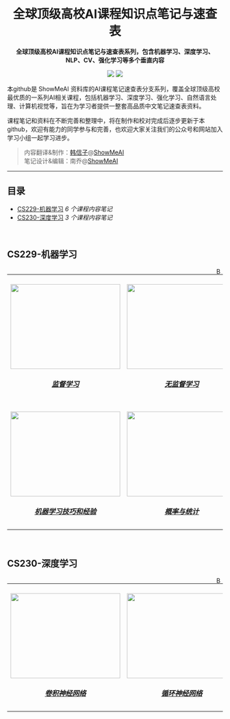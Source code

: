 <h1 align="center">
    全球顶级高校AI课程知识点笔记与速查表
    <br>
</h1>

<p align="center">
    <strong>全球顶级高校AI课程知识点笔记与速查表系列，包含机器学习、深度学习、NLP、CV、强化学习等多个垂直内容</strong>
</p>

<p align="center">
    <a href="#Contents" title="课程数量"><img src="https://img.shields.io/badge/courses-20-blue.svg?color=5ac4bf"></a>
    <a href="#Contribution" title="欢迎参与和完善"><img src="https://img.shields.io/badge/contributions-welcome-green.svg"></a>
</p>

本github是 ShowMeAI 资料库的AI课程笔记速查表分支系列，覆盖全球顶级高校最优质的一系列AI相关课程，包括机器学习、深度学习、强化学习、自然语言处理、计算机视觉等，旨在为学习者提供一整套高品质中文笔记速查表资料。

课程笔记和资料在不断完善和整理中，将在制作和校对完成后逐步更新于本github，欢迎有能力的同学参与和完善，也欢迎大家关注我们的公众号和网站加入学习小组一起学习进步。

> 内容翻译&制作：[韩信子](https://github.com/HanXinzi-AI)@[ShowMeAI](http://www.showmeai.tech/) </br>
> 笔记设计&编辑：南乔@[ShowMeAI](http://www.showmeai.tech/)

---

## 目录

- [CS229-机器学习](#CS229-机器学习) _6 个课程内容笔记_
- [CS230-深度学习](#CS230-深度学习) _3 个课程内容笔记_

<br>

## CS229-机器学习

<a href="#目录"><img align="right" width="15" height="15" src="https://git.io/JtehR" alt="Back to top"></a>

<table width="100%"><tr align="center"><td valign="top" width="33.3%"><br><a href="https://github.com/ShowMeAI-Hub/awesome-AI-courses-notes-cheatsheets/tree/main/CS229-Machine-Learning/Supervised-Learning"><img width="256" height="198" src="http://ww1.sinaimg.cn/mw690/0060yMmAly1grtdqeezc2j319u0zf7lk.jpg"></a><br><h5><a href="https://github.com/ShowMeAI-Hub/awesome-AI-courses-notes-cheatsheets/tree/main/CS229-Machine-Learning/Supervised-Learning">监督学习</a></h5></td>
<td valign="top" width="33.3%"><br><a href="https://github.com/ShowMeAI-Hub/awesome-AI-courses-notes-cheatsheets/tree/main/CS229-Machine-Learning/Unsupervised-Learning"><img width="256" height="198" src="http://ww1.sinaimg.cn/mw690/0060yMmAly1grtdr73h5ij319u0zfdwq.jpg"></a><br><h5><a href="https://github.com/ShowMeAI-Hub/awesome-AI-courses-notes-cheatsheets/tree/main/CS229-Machine-Learning/Unsupervised-Learning">无监督学习</a></h5></td>
<td valign="top" width="33.3%"><br><a href="https://github.com/ShowMeAI-Hub/awesome-AI-courses-notes-cheatsheets/tree/main/CS229-Machine-Learning/Deep-Learning"><img width="256" height="198" src="http://ww1.sinaimg.cn/mw690/0060yMmAly1grtdrnn5moj319u0zfas6.jpg"></a><br><h5><a href="https://github.com/ShowMeAI-Hub/awesome-AI-courses-notes-cheatsheets/tree/main/CS229-Machine-Learning/Deep-Learning">深度学习</a></h5></td></tr>
<tr align="center"><td valign="top" width="33.3%"><br><a href="https://github.com/ShowMeAI-Hub/awesome-AI-courses-notes-cheatsheets/tree/main/CS229-Machine-Learning/Machine-Learning-tips-and-tricks"><img width="256" height="198" src="http://ww1.sinaimg.cn/mw690/0060yMmAly1grtdsoia54j319u0zftrn.jpg"></a><br><h5><a href="https://github.com/ShowMeAI-Hub/awesome-AI-courses-notes-cheatsheets/tree/main/CS229-Machine-Learning/Machine-Learning-tips-and-tricks">机器学习技巧和经验</a></h5></td>
<td valign="top" width="33.3%"><br><a href="https://github.com/ShowMeAI-Hub/awesome-AI-courses-notes-cheatsheets/tree/main/Probabilities-and-Statistics"><img width="256" height="198" src="http://ww1.sinaimg.cn/mw690/0060yMmAly1grtdtilc0sj319u0zfaq9.jpg"></a><br><h5><a href="https://github.com/ShowMeAI-Hub/awesome-AI-courses-notes-cheatsheets/tree/main/Probabilities-and-Statistics">概率与统计</a></h5></td>
<td valign="top" width="33.3%"><br><a href="https://github.com/ShowMeAI-Hub/awesome-AI-courses-notes-cheatsheets/tree/main/Linear-Algebra-and-Calculus"><img width="256" height="198" src="http://ww1.sinaimg.cn/mw690/0060yMmAly1grtdtvrgfzj319u0zfqff.jpg"></a><br><h5><a href="https://github.com/ShowMeAI-Hub/awesome-AI-courses-notes-cheatsheets/tree/main/Linear-Algebra-and-Calculus">线性代数与微积分</a></h5></td>
</tr></table>

<br>

## CS230-深度学习

<a href="#目录"><img align="right" width="15" height="15" src="https://git.io/JtehR" alt="Back to top"></a>

<table width="100%"><tr align="center"><td valign="top" width="33.3%"><br><a href="https://github.com/ShowMeAI-Hub/awesome-AI-courses-notes-cheatsheets/tree/main/CS230-Deep-Learning/Convolutional-Neural-Networks"><img width="256" height="198" src="http://ww1.sinaimg.cn/mw690/0060yMmAly1grtduegiw0j319u0zfwyi.jpg"></a><br><h5><a href="https://github.com/ShowMeAI-Hub/awesome-AI-courses-notes-cheatsheets/tree/main/CS230-Deep-Learning/Convolutional-Neural-Networks">卷积神经网络</a></h5></td>
<td valign="top" width="33.3%"><br><a href="https://github.com/ShowMeAI-Hub/awesome-AI-courses-notes-cheatsheets/tree/main/CS230-Deep-Learning/Recurrent-Neural-Networks"><img width="256" height="198" src="http://ww1.sinaimg.cn/mw690/0060yMmAly1grtdusk3nsj319u0zf7k9.jpg"></a><br><h5><a href="https://github.com/ShowMeAI-Hub/awesome-AI-courses-notes-cheatsheets/tree/main/CS230-Deep-Learning/Recurrent-Neural-Networks">循环神经网络</a></h5></td>
<td valign="top" width="33.3%"><br><a href="https://github.com/ShowMeAI-Hub/awesome-AI-courses-notes-cheatsheets/tree/main/CS230-Deep-Learning/Deep-Learning-Tips-and-Tricks"><img width="256" height="198" src="http://ww1.sinaimg.cn/mw690/0060yMmAly1grtdv7ycegj319u0zfav7.jpg"></a><br><h5><a href="https://github.com/ShowMeAI-Hub/awesome-AI-courses-notes-cheatsheets/tree/main/CS230-Deep-Learning/Deep-Learning-Tips-and-Tricks">深度学习技巧与经验</a></h5></td></tr></table>
